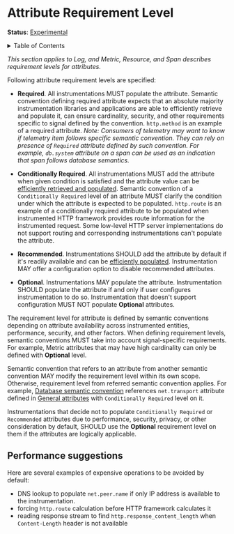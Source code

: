# Attribute Requirement Level

**Status**: [Experimental](../document-status.md)

<details>
<summary>Table of Contents</summary>

<!-- toc -->

- [Performance suggestions](#performance-suggestions)

<!-- tocstop -->

</details>

_This section applies to Log, and Metric, Resource, and Span describes requirement levels for attributes._

Following attribute requirement levels are specified:

- **Required**. All instrumentations MUST populate the attribute. Semantic convention defining required attribute expects that an absolute majority instrumentation libraries and applications are able to efficiently retrieve and populate it, can ensure cardinality, security, and other requirements specific to signal defined by the convention. `http.method` is an example of a required attribute.
_Note: Consumers of telemetry may want to know if telemetry item follows specific semantic convention. They can rely on presence of `Required` attribute defined by such convention. For example, `db.system` attribute on a span can be used as an indication that span follows database semantics._

- **Conditionally Required**. All instrumentations MUST add the attribute when given condition is satisfied and the attribute value can be [efficiently retrieved and populated](#performance-suggestions). Semantic convention of a `Conditionally Required` level of an attribute MUST clarify the condition under which the attribute is expected to be populated.
`http.route` is an example of a conditionally required attribute to be populated when instrumented HTTP framework provides route information for the instrumented request. Some low-level HTTP server implementations do not support routing and corresponding instrumentations can't populate the attribute.

- **Recommended**. Instrumentations SHOULD add the attribute by default if it's readily available and can be [efficiently populated](#performance-suggestions). Instrumentation MAY offer a configuration option to disable recommended attributes.

- **Optional**. Instrumentations MAY populate the attribute. Instrumentation SHOULD populate the attribute if and only if user configures instrumentation to do so. Instrumentation that doesn't support configuration MUST NOT populate **Optional** attributes.

The requirement level for attribute is defined by semantic conventions depending on attribute availability across instrumented entities, performance, security, and other factors. When defining requirement levels, semantic conventions MUST take into account signal-specific requirements. For example, Metric attributes that may have high cardinality can only be defined with **Optional** level.

Semantic convention that refers to an attribute from another semantic convention MAY modify the requirement level within its own scope. Otherwise, requirement level from referred semantic convention applies.
For example, [Database semantic convention](../trace/semantic_conventions/database.md) references `net.transport` attribute defined in [General attributes](../trace/semantic_conventions/span-general.md) with `Conditionally Required` level on it.

Instrumentations that decide not to populate `Conditionally Required` or `Recommended` attributes due to performance, security, privacy, or other consideration by default, SHOULD use the **Optional** requirement level on them if the attributes are logically applicable.

## Performance suggestions

Here are several examples of expensive operations to be avoided by default:

- DNS lookup to populate `net.peer.name` if only IP address is available to the instrumentation.
- forcing `http.route` calculation before HTTP framework calculates it
- reading response stream to find `http.response_content_length` when `Content-Length` header is not available
